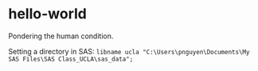 # hello-world

Pondering the human condition.

Setting a directory in SAS:
`libname ucla "C:\Users\pnguyen\Documents\My SAS Files\SAS Class_UCLA\sas_data";`
